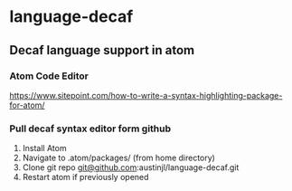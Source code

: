 # language-decaf

## Decaf language support in atom

### Atom Code Editor

https://www.sitepoint.com/how-to-write-a-syntax-highlighting-package-for-atom/

### Pull decaf syntax editor form github

1. Install Atom
2. Navigate to .atom/packages/ (from home directory)
3. Clone git repo git@github.com:austinjl/language-decaf.git
4. Restart atom if previously opened
